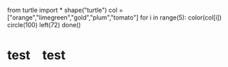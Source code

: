 from turtle import *
shape("turtle")
col = ["orange","limegreen","gold","plum","tomato"]
for i in range(5):
    color(col[i])
    circle(100)
    left(72)
done()

# test　test